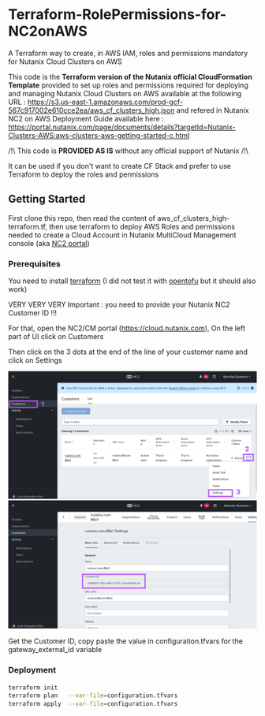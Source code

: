 # Terraform-RolePermissions-for-NC2onAWS
A Terraform way to create, in AWS IAM, roles and permissions mandatory for Nutanix Cloud Clusters on AWS


This code is the **Terraform version of the Nutanix official CloudFormation Template** provided to set up roles and permissions required for deploying and managing Nutanix Cloud Clusters on AWS available at the following URL :
https://s3.us-east-1.amazonaws.com/prod-gcf-567c917002e610cce2ea/aws_cf_clusters_high.json and refered in Nutanix NC2 on AWS Deployment Guide available here : https://portal.nutanix.com/page/documents/details?targetId=Nutanix-Clusters-AWS:aws-clusters-aws-getting-started-c.html 

/!\ This code is **PROVIDED AS IS** without any official support of Nutanix /!\\

It can be used if you don't want to create CF Stack and prefer to use Terraform to deploy the roles and permissions



<!-- GETTING STARTED -->
## Getting Started

First clone this repo, then read the content of aws_cf_clusters_high-terraform.tf, then use terraform to deploy AWS Roles and permissions needed to create a Cloud Account in Nutanix MultiCloud Management console (aka [NC2 portal](https://cloud.nutanix.com))

### Prerequisites

You need to install [terraform](https://developer.hashicorp.com/terraform/tutorials/aws-get-started/install-cli ) (I did not test it with [opentofu](https://opentofu.org/docs/intro/install/) but it should also work)


VERY VERY VERY Important : you need to provide your Nutanix NC2 Customer ID !!!

For that, open the NC2/CM portal (https://cloud.nutanix.com), On the left part of UI click on Customers

Then click on the 3 dots at the end of the line of your customer name and click on Settings

<img width='1024' src='./images/NC2portal-2.png'/> 

<img width='1024' src='./images/NC2portal-3.png'/> 

Get the Customer ID, copy paste the value in configuration.tfvars for the gateway_external_id variable

### Deployment

  ```bash
  terraform init
  terraform plan   --var-file=configuration.tfvars
  terraform apply  --var-file=configuration.tfvars
  ```
